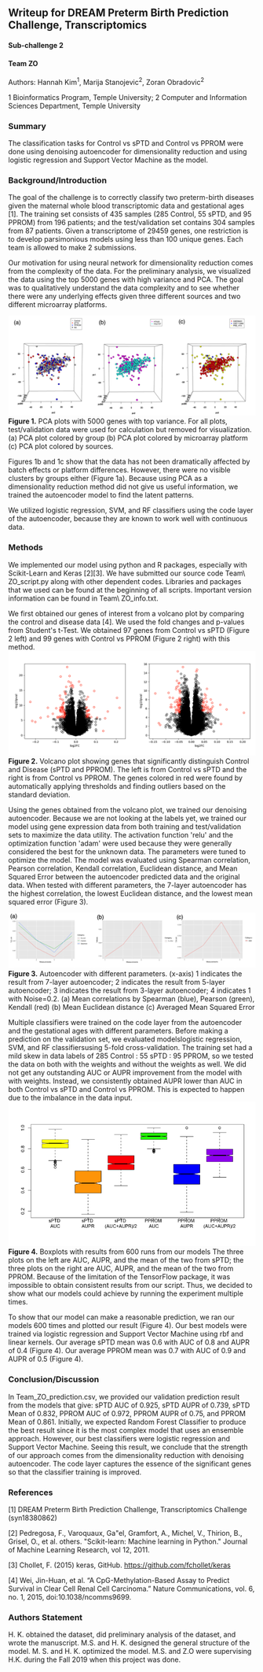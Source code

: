 <h2> Writeup for DREAM Preterm Birth Prediction Challenge, Transcriptomics </h2>
<h4>Sub-challenge 2</h4>
<h4> Team ZO </h4>

Authors: Hannah Kim<sup>1</sup>, Marija Stanojevic<sup>2</sup>, Zoran Obradovic<sup>2</sup>

1 Bioinformatics Program, Temple University; 2 Computer and Information Sciences Department, Temple University


<h3> Summary </h3>

The classification tasks for Control vs sPTD and Control vs PPROM were done using denoising autoencoder for dimensionality reduction and using logistic regression and Support Vector Machine as the model.

<h3> Background/Introduction </h3>

The goal of the challenge is to correctly classify two preterm-birth diseases given the maternal whole blood transcriptomic data and gestational ages [1]. The training set consists of 435 samples (285 Control, 55 sPTD, and 95 PPROM) from 196 patients; and the test/validation set contains 304 samples from 87 patients. Given a transcriptome of 29459 genes, one restriction is to develop parsimonious models using less than 100 unique genes. Each team is allowed to make 2 submissions.

Our motivation for using neural network for dimensionality reduction comes from the complexity of the data. For the preliminary analysis, we visualized the data using the top 5000 genes with high variance and PCA. The goal was to qualitatively understand the data complexity and to see whether there were any underlying effects given three different sources and two different microarray platforms.

![Figure 1.](fig1.png)
**Figure 1.** PCA plots with 5000 genes with top variance. For all plots, test/validation data were used for calculation but removed for visualization. (a) PCA plot colored by group (b) PCA plot colored by microarray platform (c) PCA plot colored by sources.

Figures 1b and 1c show that the data has not been dramatically affected by batch effects or platform differences. However, there were no visible clusters by groups either (Figure 1a). Because using PCA as a dimensionality reduction method did not give us useful information, we trained the autoencoder model to find the latent patterns.

We utilized logistic regression, SVM, and RF classifiers using the code layer of the autoencoder, because they are known to work well with continuous data.

<h3> Methods </h3>

We implemented our model using python and R packages, especially with Scikit-Learn and Keras [2][3]. We have submitted our source code Team\ ZO_script.py along with other dependent codes. Libraries and packages that we used can be found at the beginning of all scripts. Important version information can be found in Team\ ZO_info.txt.

We first obtained our genes of interest from a volcano plot by comparing the control and disease data [4]. We used the fold changes and p-values from Student's t-Test. We obtained 97 genes from Control vs sPTD (Figure 2 left) and 99 genes with Control vs PPROM (Figure 2 right) with this method.
![Figure 2.](fig2.png)
**Figure 2.** Volcano plot showing genes that significantly distinguish Control and Disease (sPTD and PPROM). The left is from Control vs sPTD and the right is from Control vs PPROM. The genes colored in red were found by automatically applying thresholds and finding outliers based on the standard deviation.

Using the genes obtained from the volcano plot, we trained our denoising autoencoder. Because we are not looking at the labels yet, we trained our model using gene expression data from both training and test/validation sets to maximize the data utility. The activation function 'relu' and the optimization function 'adam' were used because they were generally considered the best for the unknown data. The parameters were tuned to optimize the model. The model was evaluated using Spearman correlation, Pearson correlation, Kendall correlation, Euclidean distance, and Mean Squared Error between the autoencoder predicted data and the original data. When tested with different parameters, the 7-layer autoencoder has the highest correlation, the lowest Euclidean distance, and the lowest mean squared error (Figure 3).

![Figure 3.](fig3.png)
**Figure 3.** Autoencoder with different parameters. (x-axis) 1 indicates the result from 7-layer autoencoder; 2 indicates the result from 5-layer autoencoder; 3 indicates the result from 3-layer autoencoder; 4 indicates 1 with Noise=0.2. (a) Mean correlations by Spearman (blue), Pearson (green), Kendall (red) (b) Mean Euclidean distance (c) Averaged Mean Squared Error

Multiple classifiers were trained on the code layer from the autoencoder and the gestational ages with different parameters. Before making a prediction on the validation set, we evaluated modelslogistic regression, SVM, and RF classifiersusing 5-fold cross-validation. The training set had a mild skew in data labels of 285 Control : 55 sPTD : 95 PPROM, so we tested the data on both with the weights and without the weights as well. We did not get any outstanding AUC or AUPR improvement from the model with with weights. Instead, we consistently obtained AUPR lower than AUC in both Control vs sPTD and Control vs PPROM. This is expected to happen due to the imbalance in the data input.
![Figure 4.](fig4.png)
**Figure 4.** Boxplots with results from 600 runs from our models The three plots on the left are AUC, AUPR, and the mean of the two from sPTD; the three plots on the right are AUC, AUPR, and the mean of the two from PPROM.
Because of the limitation of the TensorFlow package, it was impossible to obtain consistent results from our script. Thus, we decided to show what our models could achieve by running the experiment multiple times.

To show that our model can make a reasonable prediction, we ran our models 600 times and plotted our result (Figure 4). Our best models were trained via logistic regression and Support Vector Machine using rbf and linear kernels. Our average sPTD mean was 0.6 with AUC of 0.8 and AUPR of 0.4 (Figure 4). Our average PPROM mean was 0.7 with AUC of 0.9 and AUPR of 0.5 (Figure 4).

<h3> Conclusion/Discussion </h3>

In Team_ZO_prediction.csv, we provided our validation prediction result from the models that give: sPTD AUC of 0.925, sPTD AUPR of 0.739, sPTD Mean of 0.832, PPROM AUC of 0.972, PPROM AUPR of 0.75, and PPROM Mean of 0.861. Initially, we expected Random Forest Classifier to produce the best result since it is the most complex model that uses an ensemble approach. However, our best classifiers were logistic regression and Support Vector Machine. Seeing this result, we conclude that the strength of our approach comes from the dimensionality reduction with denoising autoencoder. The code layer captures the essence of the significant genes so that the classifier training is improved.

<h3> References </h3>

[1] DREAM Preterm Birth Prediction Challenge, Transcriptomics Challenge (syn18380862)

[2] Pedregosa, F., Varoquaux, Ga"el, Gramfort, A., Michel, V., Thirion, B., Grisel, O., et al. others. "Scikit-learn: Machine learning in Python." Journal of Machine Learning Research, vol 12, 2011.

[3] Chollet, F. (2015) keras, GitHub. https://github.com/fchollet/keras

[4] Wei, Jin-Huan, et al. “A CpG-Methylation-Based Assay to Predict Survival in Clear Cell Renal Cell Carcinoma.” Nature Communications, vol. 6, no. 1, 2015, doi:10.1038/ncomms9699.

<h3> Authors Statement </h3>

H. K. obtained the dataset, did preliminary analysis of the dataset, and wrote the manuscript. M.S. and H. K. designed the general structure of the model. M. S. and H. K. optimized the model. M.S. and Z.O were supervising H.K. during the Fall 2019 when this project was done.
